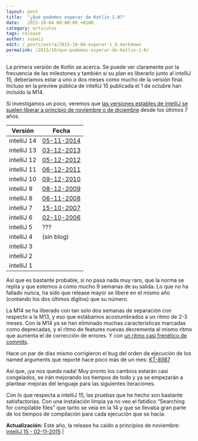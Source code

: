 ```yaml
---
layout: post
title:  "¿Qué podemos esperar de Kotlin 1.0?"
date:   2015-10-04 00:00:00 +0100
category: articulos
tags: release
author: soywiz
edit: /_posts/extra/2015-10-04-esperar-1_0.markdown
permalink: /2015/10/que-podemos-esperar-de-kotlin-1-0/
---
```


La primera versión de Kotlin se acerca. Se puede ver claramente por la frecuencia de las milestones y también si su plan es liberarlo junto al intelliJ 15, deberíamos estar a uno o dos meses como mucho de la versión final. Incluso en la preview pública de intelliJ 15 publicada el 1 de octubre han incluído la M14.

Si investigamos un poco, veremos que [las versiones estables de intelliJ se suelen liberar a principio de noviembre o de diciembre](http://blog.jetbrains.com/idea/category/releases/) desde los últimos 7 años.

| Versión   | Fecha         |
|-----------|---------------|
|intelliJ 14| [05-11-2014](http://blog.jetbrains.com/idea/2014/11/intellij-idea-14-is-released/)  |
|intelliJ 13| [03-12-2013](http://blog.jetbrains.com/idea/2013/12/intellij-idea-13-is-released-work-miracles-in-java-and-beyond/)  |
|intelliJ 12| [05-12-2012](http://blog.jetbrains.com/idea/2012/12/intellij-idea-12-is-available-for-download/)  |
|intelliJ 11| [06-12-2011](http://blog.jetbrains.com/idea/2011/12/intellij-idea-11-is-out-get-ready-for-a-productivity-takeoff/)  |
|intelliJ 10| [09-12-2010](http://blog.jetbrains.com/idea/2010/12/intellij-idea-10-released-new-decade-of-evolution-ahead/)  |
|intelliJ  9| [08-12-2009](http://blog.jetbrains.com/idea/2009/12/intellij-idea-9-finally-out-with-great-new-features-a-performance-boost/)  |
|intelliJ  8| [06-11-2008](http://blog.jetbrains.com/idea/2008/11/meet-jetbrains-release-of-the-year-intellij-idea-8/)  |
|intelliJ  7| [15-10-2007](http://blog.jetbrains.com/idea/2007/10/intellij-idea-the-magnificent-seven/)  |
|intelliJ  6| [02-10-2006](http://blog.jetbrains.com/idea/2006/10/double-volley-intellij-idea-60-and-teamcity-10/)  |
|intelliJ  5| ???         |
|intelliJ  4| (sin blog)    |
|intelliJ  3|               |
|intelliJ  2|               |
|intelliJ  1|               |

Así que es bastante probable, si no pasa nada muy raro, que la norma se repita y que estemos a como mucho 9 semanas de su salida. Lo que no ha fallado nunca, ha sido que release mayor se libere en el mismo año (contando los dos últimos digitos) que su número.

La M14 se ha liberado con tan solo dos semanas de separación con respecto a la M13, y eso que estábamos acostumbrados a un ritmo de 2-3 meses. Con la M14 ya se han eliminado muchas características marcadas como deprecadas, y el ritmo de features nuevas decrementa al mismo ritmo que aumenta el de corrección de errores. Y con [un ritmo casi frenético de commits](https://github.com/JetBrains/kotlin/commits/M14?page=2).

Hace un par de días mismo corrigieron el bug del orden de ejecución de los named arguments que reporté hace poco más de un mes: [KT-8987](https://youtrack.jetbrains.com/issue/KT-8987)

Así que, ¡ya nos queda nada! Muy pronto los cambios estarán casi congelados, se irán mejorando los tiempos de todo y ya se empezarán a plantear mejoras del lenguaje para las siguientes iteraciones.

Con lo que respecta a intelliJ 15, las pruebas que he hecho son bastante satisfactorias. Con una instalación limpia ya no veo el fatídico “Searching for compilable files” que tanto se veía en la 14 y que se llevaba gran parte de los tiempos de compilación para cada ejecución que se hacía.


**Actualización:**
Este año, la release ha caído a principios de noviembre:
[intelliJ 15 - 02-11-2015](http://blog.jetbrains.com/idea/2015/11/intellij-idea-15-released-adds-kotlin-to-the-family-of-supported-jvm-languages/)  |
